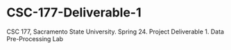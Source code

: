 # CSC-177-Deliverable-1
CSC 177, Sacramento State University. Spring 24. Project Deliverable 1. Data Pre-Processing Lab
